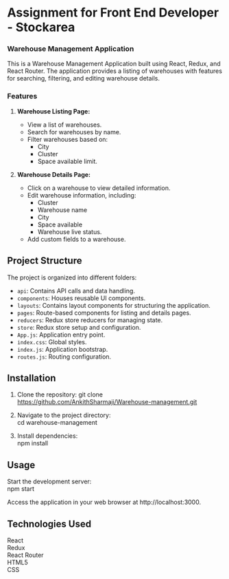 # Assignment for Front End Developer - Stockarea

### Warehouse Management Application

This is a Warehouse Management Application built using React, Redux, and React Router. The application provides a listing of warehouses with features for searching, filtering, and editing warehouse details.

### Features

1. **Warehouse Listing Page:**
   - View a list of warehouses.
   - Search for warehouses by name.
   - Filter warehouses based on:
     - City
     - Cluster
     - Space available limit.

2. **Warehouse Details Page:**
   - Click on a warehouse to view detailed information.
   - Edit warehouse information, including:
     - Cluster
     - Warehouse name
     - City
     - Space available
     - Warehouse live status.
   - Add custom fields to a warehouse.

## Project Structure

The project is organized into different folders:

- `api`: Contains API calls and data handling.
- `components`: Houses reusable UI components.
- `layouts`: Contains layout components for structuring the application.
- `pages`: Route-based components for listing and details pages.
- `reducers`: Redux store reducers for managing state.
- `store`: Redux store setup and configuration.
- `App.js`: Application entry point.
- `index.css`: Global styles.
- `index.js`: Application bootstrap.
- `routes.js`: Routing configuration.

## Installation

1. Clone the repository:
    git clone <br> https://github.com/AnkithSharmaji/Warehouse-management.git
2. Navigate to the project directory:
  <br> cd warehouse-management


3. Install dependencies:
 <br> npm install

## Usage

Start the development server:
 <br> npm start

Access the application in your web browser at http://localhost:3000.

## Technologies Used
React
<br>Redux
<br>React Router
<br>HTML5
<br>CSS



